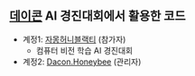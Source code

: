 ## [데이콘](https://dacon.io) AI 경진대회에서 활용한 코드

- 계정1: [자몽허니블랙티](https://dacon.io/myprofile/403319/home) (참가자)
  - 컴퓨터 비전 학습 AI 경진대회
- 계정2: [Dacon.Honeybee](https://dacon.io/myprofile/429497/home) (관리자)
